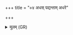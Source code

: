 +++
title = "०४ अधस् पद्यन्ताम् अधरे"

+++
<details><summary>मूलम् (GR)</summary>

अधस् पद्यन्ताम् अधरे भवन्तु  
ये न इन्द्रं मघवानं पृतन्यान् ।  
क्षणामि ब्रह्मणामित्रान् उन् नयामि स्वान् अहम् ॥
</details>